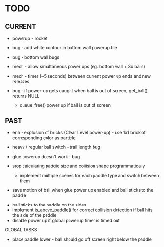 TODO
====

CURRENT
-------

- powerup - rocket
- bug - add white contour in bottom wall powerup tile
- bug - bottom wall bugs
- mech - allow simultaneous power ups (eg. bottom wall + 3x balls)
- mech - timer (~5 seconds) between current power up ends and new releases


- bug - if power-up gets caught when ball is out of screen, get_ball() returns NULL
  + queue_free() power up if ball is out of screen


PAST
----
+ enh - explosion of bricks (Clear Level power-up) - use 1x1 brick of corresponding color as particle


+ heavy / regular ball switch - trail length bug
+ glue powerup doesn't work - bug

+ stop calculating paddle size and collision shape programmatically
	+ implement multiple scenes for each paddle type and switch between them
- save motion of ball when glue power up enabled and ball sticks to the paddle
+ ball sticks to the paddle on the sides
+ implement is_above_paddle() for correct collision detection if ball hits the side of the paddle
+ disable power up if global powerup timer is timed out

GLOBAL TASKS
- place paddle lower - ball should go off screen right below the paddle
